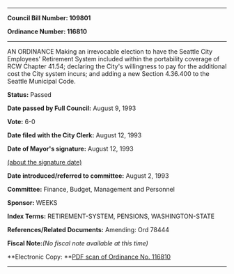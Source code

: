 

********

**Council Bill Number: 109801**
   
**Ordinance Number: 116810**
********

 AN ORDINANCE Making an irrevocable election to have the Seattle City Employees' Retirement System included within the portability coverage of RCW Chapter 41.54; declaring the City's willingness to pay for the additional cost the City system incurs; and adding a new Section 4.36.400 to the Seattle Municipal Code.

**Status:** Passed
   
**Date passed by Full Council:** August 9, 1993
   
**Vote:** 6-0
   
**Date filed with the City Clerk:** August 12, 1993
   
**Date of Mayor's signature:** August 12, 1993
   
[(about the signature date)](/~public/approvaldate.htm)
   
   
   
**Date introduced/referred to committee:** August 2, 1993
   
**Committee:** Finance, Budget, Management and Personnel
   
**Sponsor:** WEEKS
   
   
**Index Terms:** RETIREMENT-SYSTEM, PENSIONS, WASHINGTON-STATE

**References/Related Documents:** Amending: Ord 78444

**Fiscal Note:**_(No fiscal note available at this time)_

**Electronic Copy: **[PDF scan of Ordinance No. 116810](/~archives/Ordinances/Ord_116810.pdf)

********

